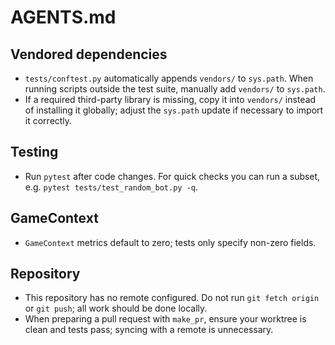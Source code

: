 # AGENTS.md

## Vendored dependencies
- `tests/conftest.py` automatically appends `vendors/` to `sys.path`. When running scripts outside the test suite, manually add `vendors/` to `sys.path`.
- If a required third-party library is missing, copy it into `vendors/` instead of installing it globally; adjust the `sys.path` update if necessary to import it correctly.

## Testing
- Run `pytest` after code changes. For quick checks you can run a subset, e.g. `pytest tests/test_random_bot.py -q`.

## GameContext
- `GameContext` metrics default to zero; tests only specify non-zero fields.

## Repository
- This repository has no remote configured. Do not run `git fetch origin` or `git push`; all work should be done locally.
- When preparing a pull request with `make_pr`, ensure your worktree is clean and tests pass; syncing with a remote is unnecessary.
